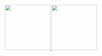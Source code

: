 
<div>
  <a href="https://github.com/Pereira3">
  <img height="150em" src="https://github-readme-stats.vercel.app/api?username=pereira3&show_icons=true&theme=github_dark&include_all_commits=true&count_private=true&hide_rank=false"/>
  <img height="150em" src="https://github-readme-stats.vercel.app/api/top-langs/?username=pereira3&layout=compact&theme=github_dark&hide_title=true"/
</div>
